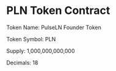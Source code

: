 # PLN Token Contract



Token Name: PulseLN Founder Token

Token Symbol: PLN

Supply: 1,000,000,000,000

Decimals: 18
